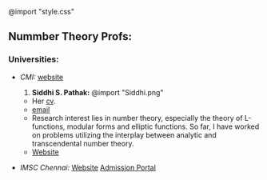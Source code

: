 @import "style.css"
## Nummber Theory Profs:
### Universities:
- *CMI:* [website](https://www.cmi.ac.in//people/academic.php)
  1. **Siddhi S. Pathak:**
   @import "Siddhi.png"
   - Her [cv](https://www.cmi.ac.in/~siddhi/Siddhi_CV_Oct24.pdf).
   - [email](mailto:siddhi@cmi.ac.in)
   - Research interest lies in number theory, especially the theory of L-functions, modular forms and elliptic functions. So far, I have worked on problems utilizing the interplay between analytic and transcendental number theory.
   - [Website](https://www.cmi.ac.in/~siddhi/)

- *IMSC Chennai:* [Website](https://www.imsc.res.in/phd_programme_mathematics)
[Admission Portal](https://www.imsc.res.in/mathjrfadmissions/)